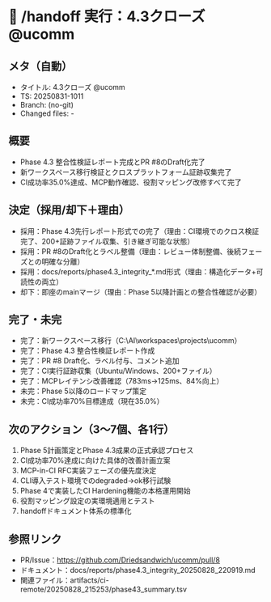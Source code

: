 # 📝 /handoff 実行：4.3クローズ @ucomm

## メタ（自動）
- タイトル: 4.3クローズ @ucomm
- TS: 20250831-1011
- Branch: (no-git)
- Changed files: -

## 概要
- Phase 4.3 整合性検証レポート完成とPR #8のDraft化完了
- 新ワークスペース移行検証とクロスプラットフォーム証跡収集完了
- CI成功率35.0%達成、MCP動作確認、役割マッピング改修すべて完了

## 決定（採用/却下＋理由）
- 採用：Phase 4.3先行レポート形式での完了（理由：CI環境でのクロス検証完了、200+証跡ファイル収集、引き継ぎ可能な状態）
- 採用：PR #8のDraft化とラベル整備（理由：レビュー体制整備、後続フェーズとの明確な分離）
- 採用：docs/reports/phase4.3_integrity_*.md形式（理由：構造化データ+可読性の両立）
- 却下：即座のmainマージ（理由：Phase 5以降計画との整合性確認が必要）

## 完了・未完
- 完了：新ワークスペース移行（C:\AI\workspaces\projects\ucomm）
- 完了：Phase 4.3 整合性検証レポート作成
- 完了：PR #8 Draft化、ラベル付与、コメント追加
- 完了：CI実行証跡収集（Ubuntu/Windows、200+ファイル）
- 完了：MCPレイテンシ改善確認（783ms→125ms、84%向上）
- 未完：Phase 5以降のロードマップ策定
- 未完：CI成功率70%目標達成（現在35.0%）

## 次のアクション（3〜7個、各1行）
1. Phase 5計画策定とPhase 4.3成果の正式承認プロセス
2. CI成功率70%達成に向けた具体的改善計画立案
3. MCP-in-CI RFC実装フェーズの優先度決定
4. CLI導入テスト環境でのdegraded→ok移行試験
5. Phase 4で実装したCI Hardening機能の本格運用開始
6. 役割マッピング設定の実環境適用とテスト
7. handoffドキュメント体系の標準化

## 参照リンク
- PR/Issue：https://github.com/Driedsandwich/ucomm/pull/8
- ドキュメント：docs/reports/phase4.3_integrity_20250828_220919.md
- 関連ファイル：artifacts/ci-remote/20250828_215253/phase43_summary.tsv

